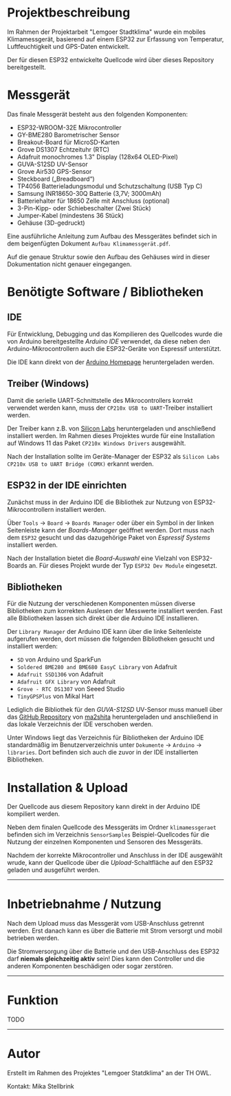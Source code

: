 # Projektbeschreibung
Im Rahmen der Projektarbeit "Lemgoer Stadtklima" wurde ein mobiles Klimamessgerät, basierend auf einem ESP32 zur
Erfassung von Temperatur, Luftfeuchtigkeit und GPS-Daten entwickelt.

Der für diesen ESP32 entwickelte Quellcode wird über dieses Repository bereitgestellt.

# Messgerät
Das finale Messgerät besteht aus den folgenden Komponenten:
- ESP32-WROOM-32E Mikrocontroller
- GY-BME280 Barometrischer Sensor 
- Breakout-Board für MicroSD-Karten 
- Grove DS1307 Echtzeituhr (RTC) 
- Adafruit monochromes 1.3" Display (128x64 OLED-Pixel) 
- GUVA-S12SD UV-Sensor 
- Grove Air530 GPS-Sensor 
- Steckboard („Breadboard“)
- TP4056 Batterieladungsmodul und Schutzschaltung (USB Typ C) 
- Samsung INR18650-30Q Batterie (3,7V; 3000mAh) 
- Batteriehalter für 18650 Zelle mit Anschluss (optional) 
- 3-Pin-Kipp- oder Schiebeschalter (Zwei Stück) 
- Jumper-Kabel (mindestens 36 Stück) 
- Gehäuse (3D-gedruckt)

Eine ausführliche Anleitung zum Aufbau des Messgerätes befindet sich in dem beigenfügten Dokument `Aufbau Klimamessgerät.pdf`.

Auf die genaue Struktur sowie den Aufbau des Gehäuses wird in dieser Dokumentation nicht genauer eingegangen.

# Benötigte Software / Bibliotheken
## IDE
Für Entwicklung, Debugging und das Kompilieren des Quellcodes wurde die von Arduino bereitgestellte *Arduino IDE* verwendet, da diese neben den Arduino-Mikrocontrollern auch die ESP32-Geräte von Espressif unterstützt.

Die IDE kann direkt von der [Arduino Homepage](https://www.arduino.cc/en/software/) heruntergeladen werden.

## Treiber (Windows)
Damit die serielle UART-Schnittstelle des Mikrocontrollers korrekt verwendet werden kann, muss der `CP210x USB to UART`-Treiber installiert werden. 

Der Treiber kann z.B. von [Silicon Labs](https://www.silabs.com/developer-tools/usb-to-uart-bridge-vcp-drivers?tab=downloads) heruntergeladen und anschließend installiert werden. Im Rahmen dieses Projektes wurde für eine Installation auf Windows 11 das Paket `CP210x Windows Drivers` ausgewählt.

Nach der Installation sollte im Geräte-Manager der ESP32 als `Silicon Labs CP210x USB to UART Bridge (COMX)` erkannt werden.

## ESP32 in der IDE einrichten
Zunächst muss in der Arduino IDE die Bibliothek zur Nutzung von ESP32-Mikrocontrollern installiert werden.

Über `Tools` → `Board` → `Boards Manager` oder über ein Symbol in der linken Seitenleiste kann der *Boards-Manager* geöffnet werden. Dort muss nach dem `ESP32` gesucht und das dazugehörige Paket von *Espressif Systems* installiert werden.

Nach der Installation bietet die *Board-Auswahl* eine Vielzahl von ESP32-Boards an. Für dieses Projekt wurde der Typ `ESP32 Dev Module` eingesetzt.

## Bibliotheken
Für die Nutzung der verschiedenen Komponenten müssen diverse Bibliotheken zum korrekten Auslesen der Messwerte installiert werden. Fast alle Bibliotheken lassen sich direkt über die Arduino IDE installieren.

Der `Library Manager` der Arduino IDE kann über die linke Seitenleiste aufgerufen werden, dort müssen die folgenden Bibliotheken gesucht und installiert werden:
- `SD` von Arduino und SparkFun
- `Soldered BME280 and BME680 EasyC Library` von Adafruit
- `Adafruit SSD1306` von Adafruit
- `Adafruit GFX Library` von Adafruit
- `Grove - RTC DS1307` von Seeed Studio
- `TinyGPSPlus` von Mikal Hart

Lediglich die Bibliothek für den *GUVA-S12SD* UV-Sensor muss manuell über das [GitHub Repository](https://github.com/ma2shita/GUVA-S12SD) von [ma2shita](https://github.com/ma2shita) heruntergeladen und anschließend in das lokale Verzeichnis der IDE verschoben werden.

Unter Windows liegt das Verzeichnis für Bibliotheken der Arduino IDE standardmäßig im Benutzerverzeichnis unter `Dokumente` → `Arduino` → `libraries`. Dort befinden sich auch die zuvor in der IDE installierten Bibliotheken.

# Installation & Upload
Der Quellcode aus diesem Repository kann direkt in der Arduino IDE kompiliert werden.

Neben dem finalen Quellcode des Messgeräts im Ordner `klimamessgeraet` befinden sich im Verzeichnis `SensorSamples` Beispiel-Quellcodes für die Nutzung der einzelnen Komponenten und Sensoren des Messgeräts.

Nachdem der korrekte Mikrocontroller und Anschluss in der IDE ausgewählt wrude, kann der Quellcode über die *Upload*-Schaltfläche auf den ESP32 geladen und ausgeführt werden.

---
# Inbetriebnahme / Nutzung
Nach dem Upload muss das Messgerät vom USB-Anschluss getrennt werden. Erst danach kann es über die Batterie mit Strom versorgt und mobil betrieben werden.

Die Stromversorgung über die Batterie und den USB-Anschluss des ESP32 darf **niemals gleichzeitig aktiv** sein! Dies kann den Controller und die anderen Komponenten beschädigen oder sogar zerstören.

---
# Funktion
TODO

---
# Autor
Erstellt im Rahmen des Projektes "Lemgoer Statdklima" an der TH OWL.

Kontakt: Mika Stellbrink